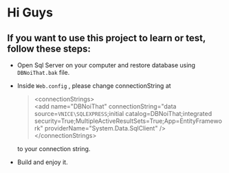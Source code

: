 # Hi Guys
## If you want to use this project to learn or test, follow these steps:
- Open Sql Server on your computer and restore database using `DBNoiThat.bak` file.
- Inside `Web.config` , please change connectionString at

   > \<connectionStrings> <br/>
     \<add name="DBNoiThat" connectionString="data source=`VNICE\SQLEXPRESS`;initial catalog=DBNoiThat;integrated security=True;MultipleActiveResultSets=True;App=EntityFramework" providerName="System.Data.SqlClient" /><br/>
 \</connectionStrings>

    to your connection string.
- Build and enjoy it.

